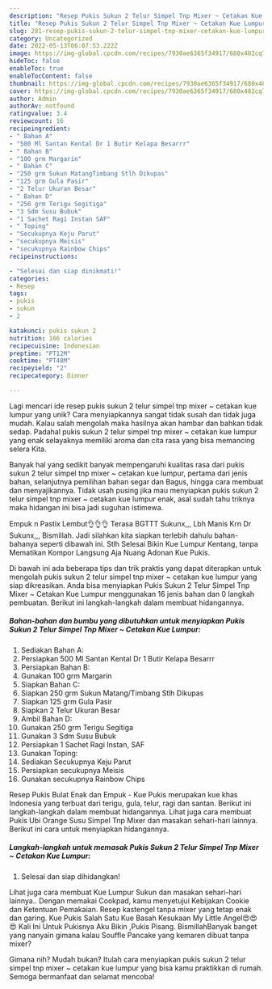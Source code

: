 ```yaml
---
description: "Resep Pukis Sukun 2 Telur Simpel Tnp Mixer ~ Cetakan Kue Lumpur yang Lezat Sekali"
title: "Resep Pukis Sukun 2 Telur Simpel Tnp Mixer ~ Cetakan Kue Lumpur yang Lezat Sekali"
slug: 281-resep-pukis-sukun-2-telur-simpel-tnp-mixer-cetakan-kue-lumpur-yang-lezat-sekali
category: Uncategorized
date: 2022-05-13T06:07:53.222Z
image: https://img-global.cpcdn.com/recipes/7930ae6365f34917/680x482cq70/pukis-sukun-2-telur-simpel-tnp-mixer-cetakan-kue-lumpur-foto-resep-utama.jpg
hideToc: false
enableToc: true
enableTocContent: false
thumbnail: https://img-global.cpcdn.com/recipes/7930ae6365f34917/680x482cq70/pukis-sukun-2-telur-simpel-tnp-mixer-cetakan-kue-lumpur-foto-resep-utama.jpg
cover: https://img-global.cpcdn.com/recipes/7930ae6365f34917/680x482cq70/pukis-sukun-2-telur-simpel-tnp-mixer-cetakan-kue-lumpur-foto-resep-utama.jpg
author: Admin
authorAv: notfound
ratingvalue: 3.4
reviewcount: 16
recipeingredient:
- " Bahan A"
- "500 Ml Santan Kental Dr 1 Butir Kelapa Besarrr"
- " Bahan B"
- "100 grm Margarin"
- " Bahan C"
- "250 grm Sukun MatangTimbang Stlh Dikupas"
- "125 grm Gula Pasir"
- "2 Telur Ukuran Besar"
- " Bahan D"
- "250 grm Terigu Segitiga"
- "3 Sdm Susu Bubuk"
- "1 Sachet Ragi Instan SAF"
- " Toping"
- "Secukupnya Keju Parut"
- "secukupnya Meisis"
- "secukupnya Rainbow Chips"
recipeinstructions:

- "Selesai dan siap dinikmati!"
categories:
- Resep
tags:
- pukis
- sukun
- 2

katakunci: pukis sukun 2 
nutrition: 166 calories
recipecuisine: Indonesian
preptime: "PT12M"
cooktime: "PT48M"
recipeyield: "2"
recipecategory: Dinner

---
```





Lagi mencari ide resep pukis sukun 2 telur simpel tnp mixer ~ cetakan kue lumpur yang unik? Cara menyiapkannya sangat tidak susah dan tidak juga mudah. Kalau salah mengolah maka hasilnya akan hambar dan bahkan tidak sedap. Padahal pukis sukun 2 telur simpel tnp mixer ~ cetakan kue lumpur yang enak selayaknya memiliki aroma dan cita rasa yang bisa memancing selera Kita.





Banyak hal yang sedikit banyak mempengaruhi kualitas rasa dari pukis sukun 2 telur simpel tnp mixer ~ cetakan kue lumpur, pertama dari jenis bahan, selanjutnya pemilihan bahan segar dan Bagus, hingga cara membuat dan menyajikannya. Tidak usah pusing jika mau menyiapkan pukis sukun 2 telur simpel tnp mixer ~ cetakan kue lumpur enak,      asal sudah tahu triknya maka hidangan ini bisa jadi suguhan istimewa.














Empuk n Pastix Lembut👌👌👌 Terasa BGTTT Sukunx,,, Lbh Manis Krn Dr Sukunx,,, Bismillah. Jadi silahkan kita siapkan terlebih dahulu bahan-bahanya seperti dibawah ini. Stlh Selesai Bikin Kue Lumpur Kentang, tanpa Mematikan Kompor Langsung Aja Nuang Adonan Kue Pukis.






Di bawah ini ada beberapa tips dan trik praktis yang dapat diterapkan untuk mengolah pukis sukun 2 telur simpel tnp mixer ~ cetakan kue lumpur yang siap dikreasikan. Anda bisa menyiapkan Pukis Sukun 2 Telur Simpel Tnp Mixer ~ Cetakan Kue Lumpur menggunakan 16 jenis bahan dan 0 langkah pembuatan. Berikut ini langkah-langkah dalam membuat hidangannya.

<!--inarticleads1-->

##### Bahan-bahan dan bumbu yang dibutuhkan untuk menyiapkan Pukis Sukun 2 Telur Simpel Tnp Mixer ~ Cetakan Kue Lumpur:

1. Sediakan  Bahan A:
1. Persiapkan 500 Ml Santan Kental Dr 1 Butir Kelapa Besarrr
1. Persiapkan  Bahan B:
1. Gunakan 100 grm Margarin
1. Siapkan  Bahan C:
1. Siapkan 250 grm Sukun Matang/Timbang Stlh Dikupas
1. Siapkan 125 grm Gula Pasir
1. Siapkan 2 Telur Ukuran Besar
1. Ambil  Bahan D:
1. Gunakan 250 grm Terigu Segitiga
1. Gunakan 3 Sdm Susu Bubuk
1. Persiapkan 1 Sachet Ragi Instan, SAF
1. Gunakan  Toping:
1. Sediakan Secukupnya Keju Parut
1. Persiapkan secukupnya Meisis
1. Gunakan secukupnya Rainbow Chips


Resep Pukis Bulat Enak dan Empuk - Kue Pukis merupakan kue khas Indonesia yang terbuat dari terigu, gula, telur, ragi dan santan. Berikut ini langkah-langkah dalam membuat hidangannya. Lihat juga cara membuat Pukis Ubi Orange Susu Simpel Tnp Mixer dan masakan sehari-hari lainnya. Berikut ini cara untuk menyiapkan hidangannya. 

<!--inarticleads2-->

##### Langkah-langkah untuk memasak Pukis Sukun 2 Telur Simpel Tnp Mixer ~ Cetakan Kue Lumpur:


1. Selesai dan siap dihidangkan!

Lihat juga cara membuat Kue Lumpur Sukun dan masakan sehari-hari lainnya.. Dengan memakai Cookpad, kamu menyetujui Kebijakan Cookie dan Ketentuan Pemakaian. Resep kastengel tanpa mixer yang tetap enak dan garing. Kue Pukis Salah Satu Kue Basah Kesukaan My Little Angel😍😍😍 Kali Ini Untuk Pukisnya Aku Bikin ,Pukis Pisang. BismillahBanyak banget yang nanyain gimana kalau Souffle Pancake yang kemaren dibuat tanpa mixer? 

Gimana nih? Mudah bukan? Itulah cara menyiapkan pukis sukun 2 telur simpel tnp mixer ~ cetakan kue lumpur yang bisa kamu praktikkan di rumah. Semoga bermanfaat dan selamat mencoba!
